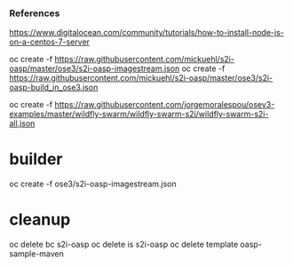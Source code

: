 


### References

https://www.digitalocean.com/community/tutorials/how-to-install-node-js-on-a-centos-7-server



oc create -f https://raw.githubusercontent.com/mickuehl/s2i-oasp/master/ose3/s2i-oasp-imagestream.json
oc create -f https://raw.githubusercontent.com/mickuehl/s2i-oasp/master/ose3/s2i-oasp-build_in_ose3.json


oc create -f https://raw.githubusercontent.com/jorgemoralespou/osev3-examples/master/wildfly-swarm/wildfly-swarm-s2i/wildfly-swarm-s2i-all.json


# builder

oc create -f ose3/s2i-oasp-imagestream.json

# cleanup

oc delete bc s2i-oasp
oc delete is s2i-oasp
oc delete template oasp-sample-maven
